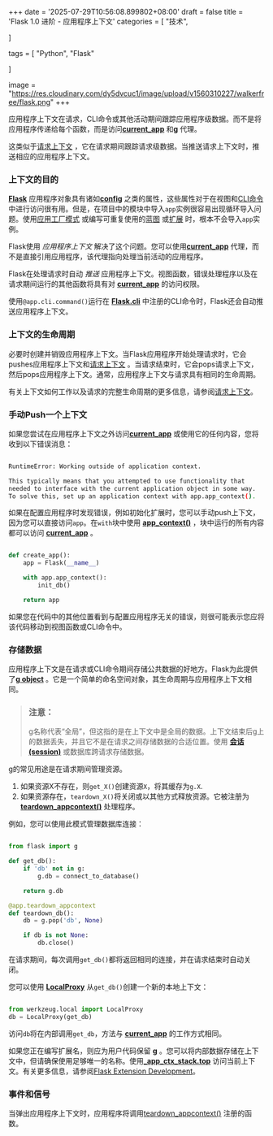 +++
date = '2025-07-29T10:56:08.899802+08:00'
draft = false
title = 'Flask 1.0 进阶 - 应用程序上下文'
categories = [
    "技术",

]

tags = [
    "Python",
    "Flask"

]

image = "https://res.cloudinary.com/dy5dvcuc1/image/upload/v1560310227/walkerfree/flask.png"
+++

应用程序上下文在请求，CLI命令或其他活动期间跟踪应用程序级数据。而不是将应用程序传递给每个函数，而是访问[**current\_app**](https://flask.palletsprojects.com/en/1.0.x/api/#flask.current_app) 和[**g**](https://flask.palletsprojects.com/en/1.0.x/api/#flask.g) 代理。

这类似于[请求上下文](https://flask.palletsprojects.com/en/1.0.x/reqcontext/) ，它在请求期间跟踪请求级数据。当推送请求上下文时，推送相应的应用程序上下文。

### 上下文的目的

[**Flask**](https://flask.palletsprojects.com/en/1.0.x/api/#flask.Flask) 应用程序对象具有诸如[**config**](https://flask.palletsprojects.com/en/1.0.x/api/#flask.Flask.config) 之类的属性，这些属性对于在视图和[CLI命令](https://flask.palletsprojects.com/en/1.0.x/cli/) 中进行访问很有用。但是，在项目中的模块中导入`app`实例很容易出现循环导入问题。使用[应用工厂模式](https://flask.palletsprojects.com/en/1.0.x/patterns/appfactories/) 或编写可重复使用的[蓝图](https://flask.palletsprojects.com/en/1.0.x/blueprints/) 或[扩展](https://flask.palletsprojects.com/en/1.0.x/extensions/) 时，根本不会导入`app`实例。

Flask使用 *应用程序上下文* 解决了这个问题。您可以使用[**current\_app**](https://flask.palletsprojects.com/en/1.0.x/api/#flask.current_app) 代理，而不是直接引用应用程序，该代理指向处理当前活动的应用程序。

Flask在处理请求时自动 *推送* 应用程序上下文。视图函数，错误处理程序以及在请求期间运行的其他函数将具有对 [**current\_app**](https://flask.palletsprojects.com/en/1.0.x/api/#flask.current_app) 的访问权限。

使用`@app.cli.command()`运行在 [**Flask.cli**](https://flask.palletsprojects.com/en/1.0.x/api/#flask.Flask.cli) 中注册的CLI命令时，Flask还会自动推送应用程序上下文。

### 上下文的生命周期

必要时创建并销毁应用程序上下文。当Flask应用程序开始处理请求时，它会pushes应用程序上下文和[请求上下文](https://flask.palletsprojects.com/en/1.0.x/reqcontext/) 。当请求结束时，它会pops请求上下文，然后pops应用程序上下文。通常，应用程序上下文与请求具有相同的生命周期。

有关上下文如何工作以及请求的完整生命周期的更多信息，请参阅[请求上下文](https://flask.palletsprojects.com/en/1.0.x/reqcontext/)。

### 手动Push一个上下文

如果您尝试在应用程序上下文之外访问[**current\_app**](https://flask.palletsprojects.com/en/1.0.x/api/#flask.current_app) 或使用它的任何内容，您将收到以下错误消息：

```bash

RuntimeError: Working outside of application context.

This typically means that you attempted to use functionality that
needed to interface with the current application object in some way.
To solve this, set up an application context with app.app_context().

```

如果在配置应用程序时发现错误，例如初始化扩展时，您可以手动push上下文，因为您可以直接访问`app`。在`with`块中使用 [**app\_context()**](https://flask.palletsprojects.com/en/1.0.x/api/#flask.Flask.app_context) ，块中运行的所有内容都可以访问 [**current\_app**](https://flask.palletsprojects.com/en/1.0.x/api/#flask.current_app) 。

```py

def create_app():
    app = Flask(__name__)

    with app.app_context():
        init_db()

    return app

```

如果您在代码中的其他位置看到与配置应用程序无关的错误，则很可能表示您应将该代码移动到视图函数或CLI命令中。

### 存储数据

应用程序上下文是在请求或CLI命令期间存储公共数据的好地方。Flask为此提供了[**g object**](https://flask.palletsprojects.com/en/1.0.x/api/#flask.g) 。它是一个简单的命名空间对象，其生命周期与应用程序上下文相同。

> ### 注意：
>
> g名称代表“全局”，但这指的是在上下文中是全局的数据。上下文结束后g上的数据丢失，并且它不是在请求之间存储数据的合适位置。使用 [**会话(session)**](https://flask.palletsprojects.com/en/1.0.x/api/#flask.session) 或数据库跨请求存储数据。

g的常见用途是在请求期间管理资源。

1. 如果资源X不存在，则`get_X()`创建资源`X`，将其缓存为`g.X`.
2. 如果资源存在，`teardown_X()`将关闭或以其他方式释放资源。它被注册为 [**teardown\_appcontext()**](https://flask.palletsprojects.com/en/1.0.x/api/#flask.Flask.teardown_appcontext) 处理程序。

例如，您可以使用此模式管理数据库连接：

```py

from flask import g

def get_db():
    if 'db' not in g:
        g.db = connect_to_database()

    return g.db

@app.teardown_appcontext
def teardown_db():
    db = g.pop('db', None)

    if db is not None:
        db.close()

```

在请求期间，每次调用`get_db()`都将返回相同的连接，并在请求结束时自动关闭。

您可以使用 [**LocalProxy**](https://werkzeug.palletsprojects.com/en/0.15.x/local/#werkzeug.local.LocalProxy) 从`get_db()`创建一个新的本地上下文：

```py

from werkzeug.local import LocalProxy
db = LocalProxy(get_db)

```

访问`db`将在内部调用`get_db`，方法与 [**current\_app**](https://flask.palletsprojects.com/en/1.0.x/api/#flask.current_app) 的工作方式相同。

如果您正在编写扩展名，则应为用户代码保留 [**g**](https://flask.palletsprojects.com/en/1.0.x/api/#flask.g) 。您可以将内部数据存储在上下文中，但请确保使用足够唯一的名称。使用[**\_app\_ctx\_stack.top**](https://flask.palletsprojects.com/en/1.0.x/api/#flask._app_ctx_stack) 访问当前上下文。有关更多信息，请参阅[Flask Extension Development](https://flask.palletsprojects.com/en/1.0.x/extensiondev/)。

### 事件和信号

当弹出应用程序上下文时，应用程序将调用[teardown\_appcontext()](https://flask.palletsprojects.com/en/1.0.x/api/#flask.Flask.teardown_appcontext) 注册的函数。
